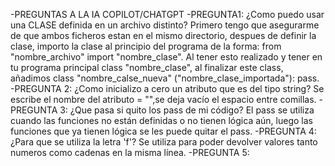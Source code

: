 -PREGUNTAS A LA IA COPILOT/CHATGPT
-PREGUNTA1: ¿Como puedo usar una CLASE definida en un archivo distinto?
    Primero tengo que asegurarme de que ambos ficheros estan en el mismo directorio, despues de definir la clase, importo la clase al principio del programa de la forma: from "nombre_archivo" import "nombre_clase". Al tener esto realizado y tener en tu programa principal class "nombre_clase", al finalizar este class, añadimos class "nombre_calse_nueva" ("nombre_clase_importada"): pass.
-PREGUNTA 2: ¿Como inicializo a cero un atributo que es del tipo string? 
    Se escribe el nombre del atributo = "",se deja vacío el espacio entre comillas.
-PREGUNTA 3: ¿Que pasa si quito los pass de mi código? 
    El pass se utiliza cuando las funciones no están definidas o no tienen lógica aún, luego las funciones que ya tienen lógica se les puede quitar el pass.
-PREGUNTA 4: ¿Para que se utiliza la letra 'f'?
    Se utiliza para poder devolver valores tanto numeros como cadenas en la misma línea.
-PREGUNTA 5:
    
